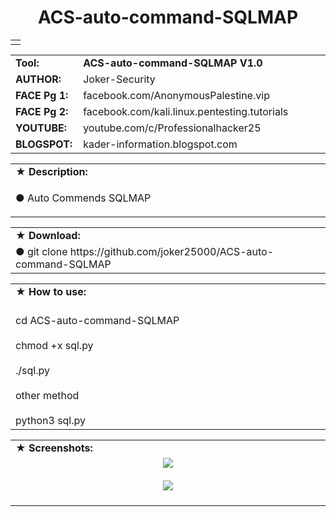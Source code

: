 <html>
<body>
<h1 align="center">ACS-auto-command-SQLMAP</h1>
<p align="center"> <b> <brة </b></p>
<table border="0" cellpadding="2" cellspacing="2" width="100%">
  <tr>
    <td align="center"><b>
    </b></td>
  </tr>
</table>
<table border="0" cellpadding="0" cellspacing="2" width="100%">
  <tr>
    <td width="100px" class="main2"><b>Tool:</b></td>
    <td width="780px" class="main2"><b>ACS-auto-command-SQLMAP V1.0</b></td>
 
  <tr>
    <td width="100px" class="main2"><b>AUTHOR:</b></td><td width="780px">Joker-Security</td>
  </tr>
  <tr>
    <td width="100px" class="main2"><b>FACE Pg 1:</b></td><td width="780px">facebook.com/AnonymousPalestine.vip</td>
  </tr>
  <tr>
    <td width="100px" class="main2"><b>FACE Pg 2:</b></td><td>facebook.com/kali.linux.pentesting.tutorials </td>
  </tr>
  <tr>
    <td width="100px" class="main2"><b>YOUTUBE:</b></td><td>youtube.com/c/Professionalhacker25</td>
  
  <tr>
    <td width="100px" class="main2"><b>BLOGSPOT:</b></td><td>kader-information.blogspot.com</td>
  </tr>
</table>
<table border="0" cellpadding="2" cellspacing="5" width="100%">
  <tr>
    <td class="main3">&#9733; <b>Description:</b></td>
  </tr>
  <tr>
    <td class="main" width="890px"><p>&#x25cf; Auto Commends SQLMAP <br />
    </table>

<table border="0" cellpadding="2" cellspacing="5" width="100%">
  <tr>
    <td class="main3" width="890px">&#9733; <b>Download:</b></td>
  </tr>
  <tr>
    <td class="main">
      &#x25cf; git clone https://github.com/joker25000/ACS-auto-command-SQLMAP <br/>
    </td>

</table>
<table border="0" cellpadding="2" cellspacing="5" width="100%">
  <tr>
    <td class="main3" width="890px">&#9733; <b>How to use:</b></td>
  </tr>
  <tr>
    <td class="main"> <br>cd ACS-auto-command-SQLMAP<br/> <br>chmod +x sql.py<br/> <br>./sql.py<br/> <br>other method<br/><br>python3 sql.py<br/> </td>
  </tr>
</table>

<table border="0" cellpadding="2" cellspacing="5" width="100%">
  <tr>
    <td class="main3">&#9733; <b>Screenshots:</b></td>
  </tr>
  <tr>
    <td align="center" width="890px">
    <img src="http://i.imgur.com/OfkEBpu.png" /> <br/><br/>
    <img src="http://i.imgur.com/4146mhy.png" /> <br/><br/>
    </td>
  </tr>
</table> 
</body>
</html>



